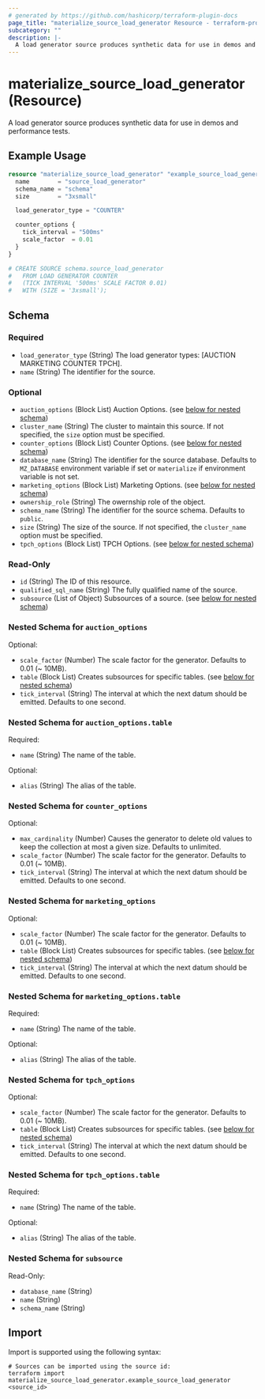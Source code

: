 ```yaml
---
# generated by https://github.com/hashicorp/terraform-plugin-docs
page_title: "materialize_source_load_generator Resource - terraform-provider-materialize"
subcategory: ""
description: |-
  A load generator source produces synthetic data for use in demos and performance tests.
---
```


# materialize_source_load_generator (Resource)

A load generator source produces synthetic data for use in demos and performance tests.

## Example Usage

```terraform
resource "materialize_source_load_generator" "example_source_load_generator" {
  name        = "source_load_generator"
  schema_name = "schema"
  size        = "3xsmall"

  load_generator_type = "COUNTER"

  counter_options {
    tick_interval = "500ms"
    scale_factor  = 0.01
  }
}

# CREATE SOURCE schema.source_load_generator
#   FROM LOAD GENERATOR COUNTER
#   (TICK INTERVAL '500ms' SCALE FACTOR 0.01)
#   WITH (SIZE = '3xsmall');
```

<!-- schema generated by tfplugindocs -->
## Schema

### Required

- `load_generator_type` (String) The load generator types: [AUCTION MARKETING COUNTER TPCH].
- `name` (String) The identifier for the source.

### Optional

- `auction_options` (Block List) Auction Options. (see [below for nested schema](#nestedblock--auction_options))
- `cluster_name` (String) The cluster to maintain this source. If not specified, the `size` option must be specified.
- `counter_options` (Block List) Counter Options. (see [below for nested schema](#nestedblock--counter_options))
- `database_name` (String) The identifier for the source database. Defaults to `MZ_DATABASE` environment variable if set or `materialize` if environment variable is not set.
- `marketing_options` (Block List) Marketing Options. (see [below for nested schema](#nestedblock--marketing_options))
- `ownership_role` (String) The owernship role of the object.
- `schema_name` (String) The identifier for the source schema. Defaults to `public`.
- `size` (String) The size of the source. If not specified, the `cluster_name` option must be specified.
- `tpch_options` (Block List) TPCH Options. (see [below for nested schema](#nestedblock--tpch_options))

### Read-Only

- `id` (String) The ID of this resource.
- `qualified_sql_name` (String) The fully qualified name of the source.
- `subsource` (List of Object) Subsources of a source. (see [below for nested schema](#nestedatt--subsource))

<a id="nestedblock--auction_options"></a>
### Nested Schema for `auction_options`

Optional:

- `scale_factor` (Number) The scale factor for the generator. Defaults to 0.01 (~ 10MB).
- `table` (Block List) Creates subsources for specific tables. (see [below for nested schema](#nestedblock--auction_options--table))
- `tick_interval` (String) The interval at which the next datum should be emitted. Defaults to one second.

<a id="nestedblock--auction_options--table"></a>
### Nested Schema for `auction_options.table`

Required:

- `name` (String) The name of the table.

Optional:

- `alias` (String) The alias of the table.



<a id="nestedblock--counter_options"></a>
### Nested Schema for `counter_options`

Optional:

- `max_cardinality` (Number) Causes the generator to delete old values to keep the collection at most a given size. Defaults to unlimited.
- `scale_factor` (Number) The scale factor for the generator. Defaults to 0.01 (~ 10MB).
- `tick_interval` (String) The interval at which the next datum should be emitted. Defaults to one second.


<a id="nestedblock--marketing_options"></a>
### Nested Schema for `marketing_options`

Optional:

- `scale_factor` (Number) The scale factor for the generator. Defaults to 0.01 (~ 10MB).
- `table` (Block List) Creates subsources for specific tables. (see [below for nested schema](#nestedblock--marketing_options--table))
- `tick_interval` (String) The interval at which the next datum should be emitted. Defaults to one second.

<a id="nestedblock--marketing_options--table"></a>
### Nested Schema for `marketing_options.table`

Required:

- `name` (String) The name of the table.

Optional:

- `alias` (String) The alias of the table.



<a id="nestedblock--tpch_options"></a>
### Nested Schema for `tpch_options`

Optional:

- `scale_factor` (Number) The scale factor for the generator. Defaults to 0.01 (~ 10MB).
- `table` (Block List) Creates subsources for specific tables. (see [below for nested schema](#nestedblock--tpch_options--table))
- `tick_interval` (String) The interval at which the next datum should be emitted. Defaults to one second.

<a id="nestedblock--tpch_options--table"></a>
### Nested Schema for `tpch_options.table`

Required:

- `name` (String) The name of the table.

Optional:

- `alias` (String) The alias of the table.



<a id="nestedatt--subsource"></a>
### Nested Schema for `subsource`

Read-Only:

- `database_name` (String)
- `name` (String)
- `schema_name` (String)

## Import

Import is supported using the following syntax:

```shell
# Sources can be imported using the source id:
terraform import materialize_source_load_generator.example_source_load_generator <source_id>
```
